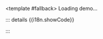 <Suspense>
  <DemoRender :component="component" />

  <template #fallback>
    Loading demo...
  </template>
</Suspense>

<div :style="{ margin: '16px 0' }">
  <PlaygroundLink :component="component" />
</div>

::: details {{i18n.showCode}}
<div v-html="sourceCode.markdown"></div>
:::

<script setup lang="ts">
import { ref } from 'vue'
import { useData } from 'vitepress'

import DemoRender from './DemoRender.vue'
import PlaygroundLink from './PlaygroundLink.vue'
import { data as sourceCodeMap } from '../data/code.data'
import { codeDemoI18n } from '../constants/i18n'

const props = defineProps<{
  component: string
}>()

const { localeIndex } = useData()

const sourceCode = sourceCodeMap[props.component]
const i18n = codeDemoI18n[localeIndex.value]
</script>
